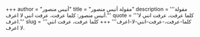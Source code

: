 +++
author = "أنيس منصور"
title = "مقولة أنيس منصور"
description = '''مقولة أنيس منصور: كلما عرفت، عرفت انني لا اعرف.'''
quote = '''كلما عرفت، عرفت انني لا اعرف.'''
slug = '''كلما-عرفت،-عرفت-انني-لا-اعرف'''
+++
كلما عرفت، عرفت انني لا اعرف.
